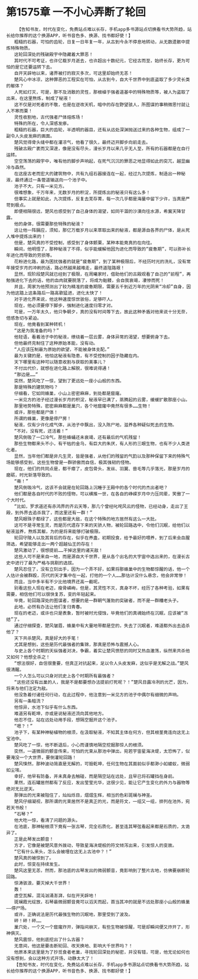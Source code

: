 # 第1575章 一不小心弄断了轮回
        【告知书友，时代在变化，免费站点难以长存，手机app多书源站点切换看书大势所趋，站长给你推荐的这个换源APP，听书音色多、换源、找书都好使！】
       粗糙的石器，可怕的齿轮，日复一日年复一年，从古到今永不停息地转动，从无数遗骸中提炼特殊物质。
       这轮回深处的残破殿宇中隐藏着大罪恶！
       其时代不可考证，也许亿载岁月逝去，也许超出十数纪元，它经古而至，始终长存，更为可怕的是它还要运转下去。
       自开天辟地以来，诸界被打的寂灭多次，可这里却始终无恙！
       楚风心中冰凉，这种罪恶的工程实在可怕，从古到今，自大千世界中到底盗取了多少灵长类的躯体？
       人死如灯灭，可是，那不及消散的灵性，那根植于强者道基中的特殊物质等，被人为盗取了出来，在这里熬炼，制成了秘液！
       这不仅是对死者的不敬，也是在逆改天机，暗中的存在野望骇人，所图谋的事稍微思忖就让人不寒而栗！
       灵性收割地，古代强者尸体熔炼场！
       特殊的所在，令人深感发瘆。
       粗糙的石器，巨大的齿轮，半透明的器皿，还有从远处深渊抛送过来的各种生物，组成了一副令人头皮发麻的画面。
       楚风觉得骨头缝中都在灌凉气，他看了很久，最终迈开脚步向前走去。
       残破古殿广袤而又深邃，像是没有尽头，漫长岁月以来几乎无人至，所有的石器都是在自行运转。
       空空荡荡的殿宇中，唯有他的脚步声响起，在死气沉沉的罪恶之地显得如此的突兀，越显幽冷与森然。
       在这座古老而宏大的建筑物中，共有九组石器接连在一起，经过九次提炼，制造出一种秘液，最终通过一条管道输送向一个池子中。
       池子不大，只有一米见方。
       很难想象，千万年来，无数岁月的积淀，所提炼出的秘液只有这么多！
       但事实上就是如此，九次提炼，反复去芜存菁，每一次几乎都是海量中留下少许，当真是严苛到极点。
       即便相隔很远，楚风也感受到了自己身体的渴望，如同干涸的沙漠向往水源，希冀天降甘露。
       他的身体，很需要那些特殊的秘液？
       这让他一阵膈应，须知，那亿万载岁月以来萃取出来的秘液，都是源自各界的尸体，是从死人堆中提炼出来的！
       但是，楚风真的不受控制，感受到了身体颤栗，某种本能竟真的在向往。
       瞬间，他明悟了，那种秘液了不得，似乎能缓解他因为进化而导致的“疲惫期”，可以弥补长年进化而导致的劳损等。
       花粉进化路，最为困扰强者的就是“疲惫期”，到了某种极限后，不经历时光的洗礼，没有常年接受岁月的冲刷的话，路必然越来越难走，最终道阻路艰！
       显然，现阶段楚风就已经到了极限，在周曦家时，借助他们的古殿观看了自己的“前程”，再勉强进化下去的话，他的血肉就要脱落了，将成为骷髅，会自我衰竭，凄惨而死！
       并且，周家为他预测出了较为精准的疲惫期限，需要五千到近万年的光阴来“冷却”自身，因为他这踏上这条路后一路高歌猛进，进化太快了！
       对于进化界来说，他这种速度惊世骇俗，足够吓人。
       现在，他必须要停下脚步，强制进化速度归零才对。
       可是，一万年太久，他只争朝夕，真的没有时间等下去，故此这种矛盾对他来说十分无奈，倍感急切与紧迫。
       现在，他竟看到某种转机！
       “这是为我准备的吗？”
       他轻语，看着池子中的秘液，缭绕着一层云雾，身体异常的渴望，想要俯身下去。
       但他最终克制住了这种原始本能，没有动。
       “人应该压制最为原始的欲望，不能被身体支配。”
       最为关键的是，他怕这秘液有隐患，有不受控制的因子隐藏在内。
       天下哪里有这种可以随意收割与获取的美事儿？
       不付出代价，就想在进化路上解脱，很难说得通！
       “那边是……”
       突然，楚风吃了一惊，望到了更远处一座小山般的东西。
       那是特殊的建筑物吗？
       仔细看，它如同蜂巢，小山上密密麻麻，到处都是窟窿。
       一米见方的池子经过漫长岁月的积淀，秘液早已满了，蒸腾起的云雾，缓缓扩散那座小山。
       那里地势特殊，密密麻麻都是巢穴，各个地窟窿中竟然有很多……生物！
       或许，那些都是尸体！
       所谓的蜂巢，更像是停尸房！
       秘液，仅有少许化成气体，从池子中飘出，没入陈尸地，滋养各种疑似死去的生物。
       “不对，没有死，还活着！”
       楚风倒吸了一口冷气，那些蜂蛹还未衰竭，还有最后的气机残留！
       那些生物都来头不小，有干枯的金乌，有巨大的朱厌，有人形的三眼生物，也有不少人类进化者。
       显然，当年他们都是非凡生灵，皆是强者，从他们的残留的气韵以及那种保留下来的特殊气场能够感受到，这些生物曾是一群骄傲而自信，极其强韧的怪物。
       现在，他们的共同点是，都干瘪了，皮包骨头，发丝、羽翼、兽毛等几乎落光，那是岁月的磨砺，时光斩落导致的。
       “嘶！”
       楚风倒吸冷气，这该不会就是在轮回路上沉睡于王殿中的各个时代的杰出者吧？
       他们都是各自时代的不败的怪物，可以横推一世，在各自的峥嵘岁月中力压同辈，笑傲了一个大时代。
       “比如，罗求道还有赤鸿界的齐云天等，那几个曾经叱咤风云的怪物，已经动身，走出了王殿，到外界去追杀我了，而这里还有一群！”
       楚风眼珠子都绿了，这些都是大敌，在这个特殊的地方居然有这么一大批。
       这可不是寻常生灵，而是历代遗存下来的天骄人物，被轮回路选中，令他们沉眠，给他们以秘液滋养，熬炼其躯，为的是将来能够打破极限。
       轮回守陵人以及其背后的存在，似乎在养蛊，初期投食，给予最好的喂养，到了后来会血腥筛选，希望能够走出一两个超越仙王的存在！
       楚风激动了，很想提前……干掉这里的诸天敌！
       这些人可不是来自一地，而是源自大千世界，是从各个出名的大宇宙中选出来的，在漫长古史中进行了最为严格与挑剔的选拔。
       楚风忍住了，没有立刻出手，因为一个弄不好，如果将那蜂巢中的生物都惊醒的话，他一个人估计会被群殴，历代的天才集中在一起，打他的一个人……那估计没什么悬念，他会非常惨！
       而且，当中多半有不少比他境界还高一截呢。
       别看这些人现在老迈，瘦骨嶙峋，但是，其灵性不灭，真身不坏，经历了各种考验，如果有需要，相信他们可以很快复苏，变的年轻起来。
       毕竟，轮回路深处的图谋者，想要的是一群朝气蓬勃的突破者，而不是一群糟老头子。
       此地，必然有办法让他们复归青春。
       现在的老迈，或许也只是表象，暂时被时光侵蚀，毕竟他们的真魂始终在沉眠，应该被“冻结”了。
       通过仔细探查，楚风皱眉，蜂巢中有大量地带都是空的，失去了沉眠者，难道都外出去追杀他了？
       天下共杀楚风，真是好大的手笔！
       尤其是想到，这些是历代最强者的集锦，那真是恐怖与震撼人心。
       与史上各个时期的天纵强者对决，争霸，着实让楚风愤怒的同时又热血激荡，纵然来共杀他又如何？他想全杀之！
       “想法很好，自信很重要，但真正对抗起来，足以令人头皮发麻，这似乎是无解之战。”楚风很清醒。
       一个人怎么可以只身对抗史上各个时期所有最强者？
       “这些还没有出巢的人，我是不是都要想办法提前打死呢？！”楚风目露冷冽的光芒，因为，将来与他们注定为敌。
       他没急着付诸任何行动，在此过程中，他注意到一米见方的池子中偶尔有细微的声响。
       另有一条暗流？
       他惊异，水池下似乎有什么东西。
       难道另有乾坤，亦或是说秘液还流向其他地方。
       他忍不住，站在远处动用手段，想隔空掘开这个池子。
       “嗯？！”
       池子下，有某种神秘植物的根须，在汲取秘液，不知其主体在何方，但其根茎竟连向这无上宝池中。
       楚风吃了一惊，他不断退后，小心而谨慎地隔空挖掘那惊人的根须。
       突然，一道微弱的颤音传来，可怕的光束从那池中弹出，宛若宇宙星海决堤，太恐怖了，似要淹没一个大世界，要倒灌轮回路！
       楚风悚然，那种波动简直是无解的，可毁乾坤，任何生物在其面前似乎都渺小如蝼蚁，微弱如尘埃。
       幸好，他早有防备，并未真身去触碰，而是隔空站在远处，且早已将石罐挡在身前。
       果然，连石罐居然都有了反应，发出莹莹光华，这很少见，能让它产生变化的外力与器物等绝对无比逆天。
       那弹出的光束被阻住了，灿灿烁目，熠熠生辉，相当的色彩斑斓与神圣。
       楚风仔细凝视，那所谓的光束居然不是真正的光，而是符文，一组又一组，排列在池外，宛若天书般！
       “石琴？”
       他大吃一惊，看清了问题的源头。
       在池底，那神秘根须下竟有一张古琴，完全石质化，甚至连其琴弦看起来都是石质的，太诡异了。
       正是此琴发出颤音！
       方才，它像是被楚风意外拨动，导致星海决堤般的符文倾泻出来，引发惊人的变故。
       “它有什么来头，怎么会被埋在这无上古池中？！”
       楚风真的被惊到了。
       此时，惊变在持续发生。
       楚风这里无恙，然而，那池底的古琴发出的微弱颤音，竟影响到了整片古地，仿佛要崩断轮回路。
       惊涛骇浪，要灭掉大千世界！
       轰！
       虚空瓦解，混沌汹涌澎湃，似在开天辟地！
       斑斓霞光绽放，石琴最微弱颤音竟可以滔天而起，首当其冲的就是不远处那座小山般的蜂巢——停尸场。
       或许，正确说法是历代最强生物的沉眠地，那里受到了波及。
       砰！砰！砰……
       巢穴处，一个又一个窟窿炸开，弹指间崩灭，有些生物被惊醒，可是却瞬间便又炸开了，形神俱灭。
       楚风震惊，他到底挖出了什么古器？
       无意间，他这是要击断轮回、改天换地、影响大千世界吗？！
       他原本来这里是为了抄觅食者老巢，寻找轮回深处的秘密，并没有错，可是，他无论如何也没有想到，会以这种方式开场，动静太大了！
       【告知书友，时代在变化，免费站点难以长存，手机app多书源站点切换看书大势所趋，站长给你推荐的这个换源APP，听书音色多、换源、找书都好使！】